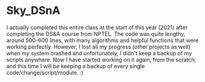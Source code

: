 # Sky_DSnA
I actually completed this entire class at the start of this year (2021) after completing the DS&A course from NPTEL.
The code was quite lengthy, around 500-600 lines, with many algorithms and helpful functions that were working perfectly. 
However, I lost all my progress (other projects as well) when my system crashed and unfortunately, I didn't keep a backup of my scripts anywhere.
Now I have started working on it again, from the scratch, and this time I will be keeping a backup of every single code/change/script/module. :)
